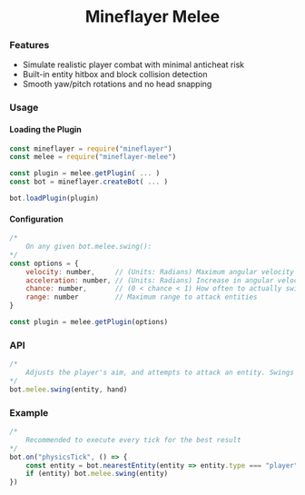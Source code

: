 <h1 align="center">Mineflayer Melee</h1>

### Features
- Simulate realistic player combat with minimal anticheat risk
- Built-in entity hitbox and block collision detection
- Smooth yaw/pitch rotations and no head snapping

### Usage
#### Loading the Plugin
```js
const mineflayer = require("mineflayer")
const melee = require("mineflayer-melee")

const plugin = melee.getPlugin( ... )
const bot = mineflayer.createBot( ... )

bot.loadPlugin(plugin)
```
#### Configuration
```js
/*
    On any given bot.melee.swing():
*/
const options = {
    velocity: number,     // (Units: Radians) Maximum angular velocity
    acceleration: number, // (Units: Radians) Increase in angular velocity
    chance: number,       // (0 < chance < 1) How often to actually swing
    range: number         // Maximum range to attack entities
}

const plugin = melee.getPlugin(options)
```
### API
```js
/*
    Adjusts the player's aim, and attempts to attack an entity. Swings the sword if the attack missed.
*/
bot.melee.swing(entity, hand)
```
### Example
```js
/*
    Recommended to execute every tick for the best result
*/
bot.on("physicsTick", () => {
    const entity = bot.nearestEntity(entity => entity.type === "player")
    if (entity) bot.melee.swing(entity)
})
```